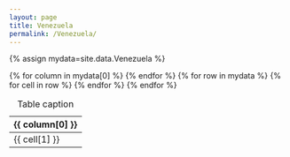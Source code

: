 ```yaml
---
layout: page
title: Venezuela
permalink: /Venezuela/
---
```


{% assign mydata=site.data.Venezuela %}

<table id="venezueladata">
    <caption>Table caption</caption>
    <thead>
    {% for column in mydata[0] %}
        <th>{{ column[0] }}</th>
    {% endfor %}
    </thead>
    <tbody>
    {% for row in mydata %}
        <tr>
        {% for cell in row %}
            <td>{{ cell[1] }}</td>
        {% endfor %}
        </tr>
    {% endfor %}
    </tbody>
</table>

<script>
    var table = new Tabulator("#venezueladata", {});
</script>